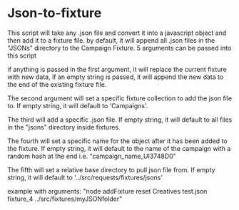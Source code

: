 # Json-to-fixture

  This script will take any .json file and convert it into a javascript object
  and then add it to a fixture file.
  by default, it will append all .json files in the "JSONs" directory 
  to the Campaign Fixture.
  5 arguments can be passed into this script

  if anything is passed in the first argument, it will replace the current fixture with new data, if an empty string is passed,
  it will append the new data to the end of the existing fixture file.

  The second argument will set a specific fixture collection to add the json file to.  If empty string, it will default to 'Campaigns'.

  The third will add a specific .json file. If empty string, it will default to all files in the "jsons" directory inside fixtures.

  The fourth will set a specific name for the object after it has been added to the fixture. If empty string, it 
  will default to the name of the campaign with a random hash at the end  i.e. "campaign_name_UI3748D0"

  The fifth will set a relative base directory to pull json file from. If empty string, it will default to '../src/requests/fixtures/jsons'

  example with arguments: "node addFixture reset Creatives test.json fixture_4 ../src/fixtures/myJSONfolder"
